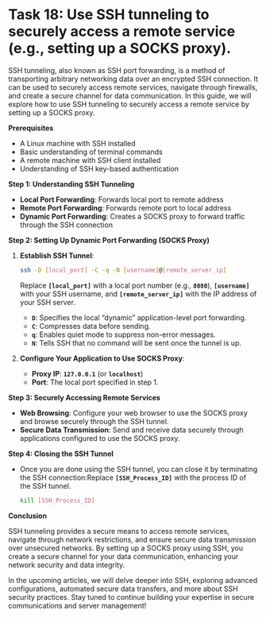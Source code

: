 # Task 18: Use SSH tunneling to securely access a remote service (e.g., setting up a SOCKS proxy).

SSH tunneling, also known as SSH port forwarding, is a method of transporting arbitrary networking data over an encrypted SSH connection. It can be used to securely access remote services, navigate through firewalls, and create a secure channel for data communication. In this guide, we will explore how to use SSH tunneling to securely access a remote service by setting up a SOCKS proxy.

**Prerequisites**

- A Linux machine with SSH installed
- Basic understanding of terminal commands
- A remote machine with SSH client installed
- Understanding of SSH key-based authentication

**Step 1: Understanding SSH Tunneling**

- **Local Port Forwarding**: Forwards local port to remote address
- **Remote Port Forwarding**: Forwards remote port to local address
- **Dynamic Port Forwarding**: Creates a SOCKS proxy to forward traffic through the SSH connection

**Step 2: Setting Up Dynamic Port Forwarding (SOCKS Proxy)**

1. **Establish SSH Tunnel**:
    
    ```bash
    ssh -D [local_port] -C -q -N [username]@[remote_server_ip]
    ```
    
    Replace **`[local_port]`** with a local port number (e.g., **`8080`**), **`[username]`** with your SSH username, and **`[remote_server_ip]`** with the IP address of your SSH server.
    
    - **`D`**: Specifies the local “dynamic” application-level port forwarding.
    - **`C`**: Compresses data before sending.
    - **`q`**: Enables quiet mode to suppress non-error messages.
    - **`N`**: Tells SSH that no command will be sent once the tunnel is up.
2. **Configure Your Application to Use SOCKS Proxy**:
    - **Proxy IP**: **`127.0.0.1`** (or **`localhost`**)
    - **Port**: The local port specified in step 1.

**Step 3: Securely Accessing Remote Services**

- **Web Browsing**: Configure your web browser to use the SOCKS proxy and browse securely through the SSH tunnel.
- **Secure Data Transmission**: Send and receive data securely through applications configured to use the SOCKS proxy.

**Step 4: Closing the SSH Tunnel**

- Once you are done using the SSH tunnel, you can close it by terminating the SSH connection:Replace **`[SSH_Process_ID]`** with the process ID of the SSH tunnel.
    
    ```bash
    kill [SSH_Process_ID]
    ```
    

**Conclusion**

SSH tunneling provides a secure means to access remote services, navigate through network restrictions, and ensure secure data transmission over unsecured networks. By setting up a SOCKS proxy using SSH, you create a secure channel for your data communication, enhancing your network security and data integrity.

In the upcoming articles, we will delve deeper into SSH, exploring advanced configurations, automated secure data transfers, and more about SSH security practices. Stay tuned to continue building your expertise in secure communications and server management!